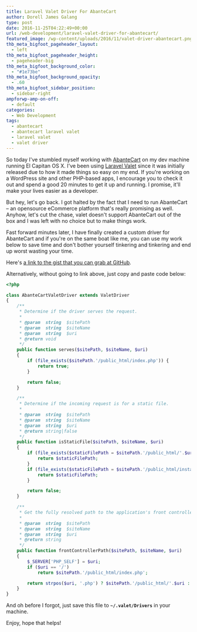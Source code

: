 ```yaml
---
title: Laravel Valet Driver For AbanteCart
author: Dorell James Galang
type: post
date: 2016-11-25T04:22:49+00:00
url: /web-development/laravel-valet-driver-for-abantecart/
featured_image: /wp-content/uploads/2016/11/valet-driver-abantecart.png
thb_meta_bigfoot_pageheader_layout:
  - left
thb_meta_bigfoot_pageheader_height:
  - pageheader-big
thb_meta_bigfoot_background_color:
  - "#1e73be"
thb_meta_bigfoot_background_opacity:
  - .60
thb_meta_bigfoot_sidebar_position:
  - sidebar-right
ampforwp-amp-on-off:
  - default
categories:
  - Web Development
tags:
  - abantecart
  - abantecart laravel valet
  - laravel valet
  - valet driver
---
```


So today I've stumbled myself working with <a href="http://www.abantecart.com/" target="_blank">AbanteCart</a> on my dev machine running El Capitan OS X. I've been using <a href="https://github.com/laravel/valet" target="_blank">Laravel Valet</a> since it was initially released due to how it made things so easy on my end. If you're working on a WordPress site and other PHP-based apps, I encourage you to check it out and spend a good 20 minutes to get it up and running. I promise, it'll make your lives easier as a developer. <span class="wp-font-emots-emo-happy"></span>

But hey, let's go back. I got halted by the fact that I need to run AbanteCart &#8211; an opensource eCommerce platform that's really promising as well. Anyhow, let's cut the chase, valet doesn't support AbanteCart out of the box and I was left with no choice but to make things work.

Fast forward minutes later, I have finally created a custom driver for AbanteCart and if you're on the same boat like me, you can use my work below to save time and don't bother yourself tinkering and tinkering and end up worst wasting your time.

Here's <a href="https://gist.github.com/dorelljames/2325b191dd050c67a105bd7235befd99" target="_blank">a link to the gist that you can grab at GitHub</a>. <span class="wp-font-emots-emo-happy"></span>

Alternatively, without going to link above, just copy and paste code below:

```php
<?php

class AbanteCartValetDriver extends ValetDriver
{
    /**
     * Determine if the driver serves the request.
     *
     * @param  string  $sitePath
     * @param  string  $siteName
     * @param  string  $uri
     * @return void
     */
    public function serves($sitePath, $siteName, $uri)
    {
        if (file_exists($sitePath.'/public_html/index.php')) {
            return true;
        }

        return false;
    }

    /**
     * Determine if the incoming request is for a static file.
     *
     * @param  string  $sitePath
     * @param  string  $siteName
     * @param  string  $uri
     * @return string|false
     */
    public function isStaticFile($sitePath, $siteName, $uri)
    {
        if (file_exists($staticFilePath = $sitePath.'/public_html/'.$uri)) {
            return $staticFilePath;
        }
        if (file_exists($staticFilePath = $sitePath.'/public_html/install/'.$uri)) {
            return $staticFilePath;
        }

        return false;
    }

    /**
     * Get the fully resolved path to the application's front controller.
     *
     * @param  string  $sitePath
     * @param  string  $siteName
     * @param  string  $uri
     * @return string
     */
    public function frontControllerPath($sitePath, $siteName, $uri)
    {
        $_SERVER['PHP_SELF'] = $uri;
        if ($uri == '/')
            return $sitePath.'/public_html/index.php';

        return strpos($uri, '.php') ? $sitePath.'/public_html/'.$uri : $sitePath.'/public_html/'.$uri.'.php';
    }
}
```

And oh before I forgot, just save this file to **`~/.valet/Drivers`** in your machine.

Enjoy, hope that helps!

